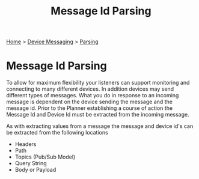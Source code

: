 ﻿---
title: Message Id Parsing
keywords: planner, parsers, messaging, messageid, routes, deviceconfigurations

created: 20170927
updated: 20170927
createdby: Kevin D. Wolf
updatedby: Kevin D. Wolf
---
[Home](../../Index.md) > [Device Messaging](../Index.md) > [Parsing](Index.md)

# Message Id Parsing

To allow for maximum flexibility your listeners can support monitoring and connecting to many different devices.  In addition 
devices may send different types of messages.  What you do in response to an incoming message is dependent on the
device sending the message and the message id.  Prior to the Planner establishing a course of action the Message Id
and Device Id must be extracted from the incoming message.

As with extracting values from a message the message and device id's can be extracted from the following locations
* Headers
* Path
* Topics (Pub/Sub Model)
* Query String 
* Body or Payload


